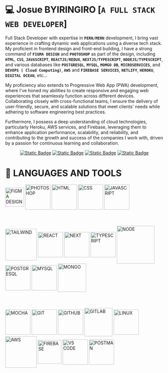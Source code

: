 # :computer: Josue BYIRINGIRO [**`A FULL STACK WEB DEVELOPER`**]

Full Stack Developer with expertise in **`PERN/MERN`** development, I bring vast experience in crafting dynamic web applications using a diverse tech stack. My proficient in frontend design and front-end building, I have a strong command of  **`FIGMA DESIGN`** and  **`PHOTOSHOP`** as part of the design, including  **`HTML`**,  **`CSS`**,  **`JAVASCRIPT`**,  **`REACTJS/REDUX`**,  **`NEXTJS/TYPESCRIPT`**,  **`NODEJS/TYPESCRIPT`**, and various databases like   **`POSTGRESQL`**,  **`MYSQL`**,  **`MOMGO DB`**,  **`MICROSERVICES`**, and  **`DEVOPS ( Cloud Computing)`**,  **`AWS`** and  **`FIREBASE SERVICES`**,  **`NETLIFY`**,  **`HEROKU`**,  **`DIGITAL OCEAN`**, etc...

My proficiency also extends to Progressive Web App (PWA) development, where I've honed my abilities to create responsive and engaging web experiences that seamlessly function across different devices. Collaborating closely with cross-functional teams, I ensure the delivery of user-friendly, secure, and scalable solutions that meet clients' needs while adhering to software engineering best practices.

Furthermore, I possess a deep understanding of cloud technologies, particularly Heroku, AWS services, and Firebase, leveraging them to enhance application performance, scalability, and reliability, and contributing to the growth and success of the companies I work with, driven by a passion for continuous learning and collaboration.

  <p align="center">
      <a href="https://www.linkedin.com/in/josue-byiringiro/"><img alt="Static Badge" src="https://img.shields.io/badge/LinkedIn-blue"></a>
      <a href="k.joshua855@gmail.com"><img alt="Static Badge" src="https://img.shields.io/badge/G-Email-red"></a>
      <a href="https://www.hackerrank.com/certificates/10ef80b2dc3d"><img alt="Static Badge" src="https://img.shields.io/badge/HackerRank-blackgreen"></a>
      <a href="https://codepen.io/key-joshua"><img alt="Static Badge" src="https://img.shields.io/badge/Codepen-gray"></a>
   </p>

# 🧰 LANGUAGES AND TOOLS

<img align="center" alt="FIGMA DESIGN" width="60px" src="https://github.com/key-joshua/key-joshua/assets/38179232/50e1b6c7-7424-4b33-a516-70789c443446" />
<img align="center" alt="PHOTOSHOP" width="80px" src="https://github.com/key-joshua/key-joshua/assets/38179232/27579f93-efe8-43a4-b6f5-f5f61a60a0d5" />
<img align="center" alt="HTML" width="80px" src="https://github.com/key-joshua/key-joshua/assets/38179232/af18923c-d40a-4814-bfe8-fa122bc5d247" />
<img align="center" alt="CSS" width="80px" src="https://github.com/key-joshua/key-joshua/assets/38179232/24691170-287e-4ba0-9fad-a9bd4b23c3ee" />
<img align="center" alt="JAVASCRIPT" width="80px" src="https://github.com/key-joshua/key-joshua/assets/38179232/577df20e-acea-4541-862b-000aae8ba0e3" />
<br />
<br />
<br />
<br />
<img align="center" alt="TAILWIND" width="100px" src="https://github.com/key-joshua/key-joshua/assets/38179232/fecfff89-4f1c-42dd-b751-e7eafdbdd83a" />
<img align="center" alt="REACT" width="80px" src="https://github.com/key-joshua/key-joshua/assets/38179232/96560434-1be8-4f6e-b6cb-3020aeda5b0f" />
<img align="center" alt="NEXT" width="80px" src="https://github.com/key-joshua/key-joshua/assets/38179232/db06a6e3-7860-4b94-a750-8c02dd3c9b0b" />
<img align="center" alt="TYPESCRIPT" width="80px" src="https://github.com/key-joshua/key-joshua/assets/38179232/875df88b-f406-4366-9afb-4735f0694ef7" />
<img align="center" alt="NODE" width="120px" src="https://github.com/key-joshua/key-joshua/assets/38179232/22001ba4-3230-47d5-b478-dcf46e950e0d" />
<img align="center" alt="POSTGRESQL" width="80px" src="https://github.com/key-joshua/key-joshua/assets/38179232/77a70995-010e-49cd-b325-868d7ef5584a" />
<img align="center" alt="MYSQL" width="80px" src="https://github.com/key-joshua/key-joshua/assets/38179232/0913cb54-7f03-43de-965e-c047fb90cd51" />
<img align="center" alt="MONGO" width="90px" src="https://github.com/key-joshua/key-joshua/assets/38179232/02a8c634-7f64-4db2-8215-215f0da9d4d6" />
<br />
<br />
<br />
<br />
<img align="center" alt="MOCHA" width="80px" src="https://github.com/key-joshua/key-joshua/assets/38179232/f1bc4592-8577-481d-b510-5165b835022e" />
<img align="center" alt="GIT" width="80px" src="https://github.com/key-joshua/key-joshua/assets/38179232/98c34fba-8675-4491-b4ed-c7ddefafee3b" />
<img align="center" alt="GITHUB" width="80px" src="https://github.com/key-joshua/key-joshua/assets/38179232/09218d40-7525-425c-844f-c5fce3e9b6a3" />
<img align="center" alt="GITLAB" width="90px" src="https://github.com/key-joshua/key-joshua/assets/38179232/905776b5-b652-4911-bfa4-b307d5026b0c" />
<img align="center" alt="LINUX" width="80px" src="https://github.com/key-joshua/key-joshua/assets/38179232/b2b1683a-05c7-4197-b9ea-67a86f8e92de" />
<img align="center" alt="AWS" width="100px" src="https://github.com/key-joshua/key-joshua/assets/38179232/4676297c-0441-4f40-8c12-cf794122e272" />
<img align="center" alt="FIREBASE" width="75px" src="https://github.com/key-joshua/key-joshua/assets/38179232/56c1158e-566b-457a-a7e7-d22f38c556f7" />
<img align="center" alt="VS CODE" width="80px" src="https://github.com/key-joshua/key-joshua/assets/38179232/7eebe8da-2c20-47cf-8a82-030f70e3bbe9" />
<img align="center" alt="POSTMAN" width="80px" src="https://github.com/key-joshua/key-joshua/assets/38179232/d34b1446-af0c-4640-b390-738b55e07b44" />
<br />
<br />
<br />
<br />









